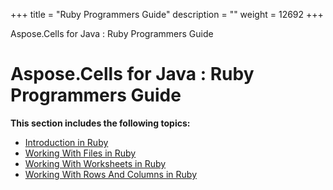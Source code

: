 +++
title = "Ruby Programmers Guide" 
description = "" 
weight = 12692 
+++

Aspose.Cells for Java : Ruby Programmers Guide  

# Aspose.Cells for Java : Ruby Programmers Guide


**This section includes the following topics:**

*   [Introduction in Ruby](https://docs2.aspose.com/cells/java/plugins/asposecellsjavaforruby/rubyprogrammersguide/introductioninruby/)
*   [Working With Files in Ruby](https://docs2.aspose.com/cells/java/plugins/asposecellsjavaforruby/rubyprogrammersguide/workingwithfilesinruby/)
*   [Working With Worksheets in Ruby](https://docs2.aspose.com/cells/java/plugins/asposecellsjavaforruby/rubyprogrammersguide/workingwithworksheetsinruby/)
*   [Working With Rows And Columns in Ruby](https://docs2.aspose.com/cells/java/plugins/asposecellsjavaforruby/rubyprogrammersguide/workingwithrowsandcolumnsinruby/)

